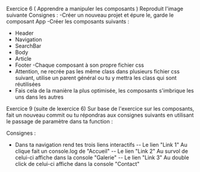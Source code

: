 Exercice 6 ( Apprendre a manipuler les composants )
Reproduit l'image suivante
Consignes :
-Créer un nouveau projet et épure le, garde le composant App
-Créer les composants suivants :
 - Header
 - Navigation
 - SearchBar
 - Body
 - Article
 - Footer
-Chaque composant à son propre fichier css
 - Attention, ne recrée pas les même class dans plusieurs fichier css suivant, utilise un parent général ou tu y mettra les class qui sont réutilisées
- Fais cela de la manière la plus optimisée, les composants s'imbrique les uns dans les autres


Exercice 9 (suite de lexercice 6)
Sur base de l'exercice sur les composants, fait un nouveau commit ou tu répondras aux consignes suivants en utilisant le passage de paramètre dans ta function :

Consignes :
- Dans ta navigation rend tes trois liens interactifs
-- Le lien "Link 1" Au clique fait un console.log de "Accueil"
-- Le lien "Link 2" Au survol de celui-ci affiche dans la console "Galerie"
-- Le lien "Link 3" Au double click de celui-ci affiche dans la console "Contact"